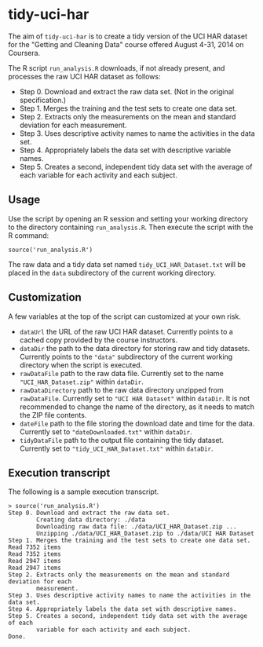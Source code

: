 tidy-uci-har
============

The aim of `tidy-uci-har` is to create a tidy version of the UCI HAR dataset
for the "Getting and Cleaning Data" course offered August 4-31, 2014 
on Coursera.

The R script `run_analysis.R` downloads, if not already present, and processes
the raw UCI HAR dataset as follows:

* Step 0. Download and extract the raw data set. (Not in the original specification.)
* Step 1. Merges the training and the test sets to create one data set.
* Step 2. Extracts only the measurements on the mean and standard deviation for 
each measurement.
* Step 3. Uses descriptive activity names to name the activities in the data set.
* Step 4. Appropriately labels the data set with descriptive variable names.
* Step 5. Creates a second, independent tidy data set with the average of each 
variable for each activity and each subject.

## Usage
Use the script by opening an R session and setting your working directory
to the directory containing `run_analysis.R`. Then execute the script with
the R command:

    source('run_analysis.R')

The raw data and a tidy data set named `tidy_UCI_HAR_Dataset.txt` will be
placed in the `data` subdirectory of the current working directory.

## Customization
A few variables at the top of the script can customized at your own risk.

* `dataUrl` the URL of the raw UCI HAR dataset. Currently points to a
  cached copy provided by the course instructors.
* `dataDir` the path to the data directory for storing raw and tidy
  datasets. Currently points to the `"data"` subdirectory of the current
  working directory when the script is executed.
* `rawDataFile` path to the raw data file. Currently set to the name
  `"UCI_HAR_Dataset.zip"` within `dataDir`.
* `rawDataDirectory` path to the raw data directory unzipped 
   from `rawDataFile`. Currently set to `"UCI HAR Dataset"` within
  `dataDir`. It is not recommended to change the name of the directory, as
  it needs to match the ZIP file contents.
* `dateFile` path to the file storing the download date and time for the
  data. Currently set to `"dateDownloaded.txt"` within `dataDir`.
* `tidyDataFile` path to the output file containing the tidy dataset.
  Currently set to `"tidy_UCI_HAR_Dataset.txt"` within `dataDir`.

## Execution transcript
The following is a sample execution transcript.

    > source('run_analysis.R')
    Step 0. Download and extract the raw data set.
            Creating data directory: ./data
            Downloading raw data file: ./data/UCI_HAR_Dataset.zip ...
            Unzipping ./data/UCI_HAR_Dataset.zip to ./data/UCI HAR Dataset
    Step 1. Merges the training and the test sets to create one data set.
    Read 7352 items
    Read 7352 items
    Read 2947 items
    Read 2947 items
    Step 2. Extracts only the measurements on the mean and standard deviation for each
            measurement.
    Step 3. Uses descriptive activity names to name the activities in the data set.
    Step 4. Appropriately labels the data set with descriptive names.
    Step 5. Creates a second, independent tidy data set with the average of each
            variable for each activity and each subject.
    Done.

